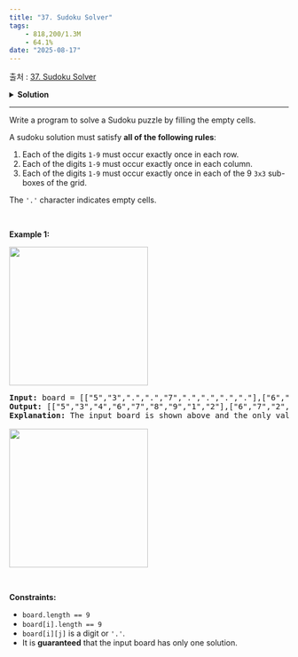 ```yaml
---
title: "37. Sudoku Solver"
tags:
    - 818,200/1.3M
    - 64.1%
date: "2025-08-17"
---
```


출처 : [37. Sudoku Solver](https://leetcode.com/problems/sudoku-solver/)
<details>
<summary><b>Solution</b></summary>

<details>
<summary>Python</summary>

<pre><code class='language-python'>
class Solution(object):
    flag = False
    # return 값 없이 board 배열 값 자체를 변환해야하는게 목표
    def solveSudoku(self, board):
        self.back(board, 0, -1)
    # 백트래킹으로 탐색해보자
    def back(self, board, y, x):
        # 마지막 칸을 채운거라면 flag=True
        if (x==8) and (y==8):
            self.flag = True
            return False
        # True=뒤에서 제대로 채우지 못해서 탈출 중인 함수라는 뜻
        chk2 = False
        # 탐색마저 안 끝난 행부터 확인
        for nx in range(x+1, 9):
            if board[y][nx]==".":
                # 빈칸 채웠는지 체크 변수
                chk1 = True
                for c in range(1, 10):
                    if self.checkRow(board, y, str(c)) and self.checkCol(board, nx, str(c)) and self.checkBox(board, y, nx, str(c)):
                        board[y][nx] = str(c)
                        chk2 = self.back(board, y, nx)
                        chk1 = False
                        # 재귀 탈출 시 flag가 True면 "." 으로 안 바꿈
                        if self.flag: return False
                        board[y][nx] = "."
                if chk1 or chk2: return True
            # 끝까지 다 탐색했다면 flag=True
            if (y==8) and (nx==8):
                self.flag = True
                return
        # 다음 탐색이 필요한 열 확인 시작
        for ny in range(y+1, 9):
            for nx in range(9):
                if board[ny][nx]==".":
                    # 빈칸 채웠는지 체크 변수
                    chk1 = True
                    for c in range(1, 10):
                        if self.checkRow(board, ny, str(c)) and self.checkCol(board, nx, str(c)) and self.checkBox(board, ny, nx, str(c)):
                            board[ny][nx] = str(c)
                            chk2 = self.back(board, ny, nx)
                            chk1 = False
                            # 재귀 탈출 시 flag가 True면 "." 으로 안 바꿈
                            if self.flag: return False
                            board[ny][nx] = "."
                    if chk1 or chk2: return True
                # 끝까지 다 탐색했다면 flag=True
                if (ny==8) and (nx==8):
                    self.flag = True
                    return
    # y행에 n이 있는지
    def checkRow(self, board, y, n):
        if n in board[y]: return False
        return True
    # x열에 n이 있는지
    def checkCol(self, board, x, n):
        for i in range(9):
            if n == board[i][x]: return False
        return True
    # (y, x)가 위치한 박스에 n이 있는지
    def checkBox(self, board, y, x, n):
        yk, xk = y//3, x//3
        for ny in range(yk*3, (yk+1)*3):
            for nx in range(xk*3, (xk+1)*3):
                if n == board[ny][nx]: return False
        return True
        
if __name__ == '__main__':
    board = [["5","3",".",".","7",".",".",".","."],["6",".",".","1","9","5",".",".","."],[".","9","8",".",".",".",".","6","."],["8",".",".",".","6",".",".",".","3"],["4",".",".","8",".","3",".",".","1"],["7",".",".",".","2",".",".",".","6"],[".","6",".",".",".",".","2","8","."],[".",".",".","4","1","9",".",".","5"],[".",".",".",".","8",".",".","7","9"]]
    temp = Solution()
    temp.solveSudoku(board)
    
    for row in board: print(*row)
    
    output = [["5","3","4","6","7","8","9","1","2"],["6","7","2","1","9","5","3","4","8"],["1","9","8","3","4","2","5","6","7"],["8","5","9","7","6","1","4","2","3"],["4","2","6","8","5","3","7","9","1"],["7","1","3","9","2","4","8","5","6"],["9","6","1","5","3","7","2","8","4"],["2","8","7","4","1","9","6","3","5"],["3","4","5","2","8","6","1","7","9"]]
</code></pre>
</details>

</details>

<hr>

<div class="elfjS" data-track-load="description_content"><p>Write a program to solve a Sudoku puzzle by filling the empty cells.</p>

<p>A sudoku solution must satisfy <strong>all of the following rules</strong>:</p>

<ol>
	<li>Each of the digits <code>1-9</code> must occur exactly once in each row.</li>
	<li>Each of the digits <code>1-9</code> must occur exactly once in each column.</li>
	<li>Each of the digits <code>1-9</code> must occur exactly once in each of the 9 <code>3x3</code> sub-boxes of the grid.</li>
</ol>

<p>The <code>'.'</code> character indicates empty cells.</p>

<p>&nbsp;</p>
<p><strong class="example">Example 1:</strong></p>
<img src="https://upload.wikimedia.org/wikipedia/commons/thumb/f/ff/Sudoku-by-L2G-20050714.svg/250px-Sudoku-by-L2G-20050714.svg.png" style="height: 250px; width: 250px;">
<pre><strong>Input:</strong> board = [["5","3",".",".","7",".",".",".","."],["6",".",".","1","9","5",".",".","."],[".","9","8",".",".",".",".","6","."],["8",".",".",".","6",".",".",".","3"],["4",".",".","8",".","3",".",".","1"],["7",".",".",".","2",".",".",".","6"],[".","6",".",".",".",".","2","8","."],[".",".",".","4","1","9",".",".","5"],[".",".",".",".","8",".",".","7","9"]]
<strong>Output:</strong> [["5","3","4","6","7","8","9","1","2"],["6","7","2","1","9","5","3","4","8"],["1","9","8","3","4","2","5","6","7"],["8","5","9","7","6","1","4","2","3"],["4","2","6","8","5","3","7","9","1"],["7","1","3","9","2","4","8","5","6"],["9","6","1","5","3","7","2","8","4"],["2","8","7","4","1","9","6","3","5"],["3","4","5","2","8","6","1","7","9"]]
<strong>Explanation:</strong>&nbsp;The input board is shown above and the only valid solution is shown below:

<img src="https://upload.wikimedia.org/wikipedia/commons/thumb/3/31/Sudoku-by-L2G-20050714_solution.svg/250px-Sudoku-by-L2G-20050714_solution.svg.png" style="height: 250px; width: 250px;">
</pre>

<p>&nbsp;</p>
<p><strong>Constraints:</strong></p>

<ul>
	<li><code>board.length == 9</code></li>
	<li><code>board[i].length == 9</code></li>
	<li><code>board[i][j]</code> is a digit or <code>'.'</code>.</li>
	<li>It is <strong>guaranteed</strong> that the input board has only one solution.</li>
</ul>
</div>